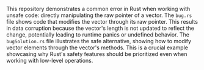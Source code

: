 This repository demonstrates a common error in Rust when working with unsafe code:  directly manipulating the raw pointer of a vector.  The `bug.rs` file shows code that modifies the vector through its raw pointer. This results in data corruption because the vector's length is not updated to reflect the change, potentially leading to runtime panics or undefined behavior. The `bugSolution.rs` file illustrates the safe alternative, showing how to modify vector elements through the vector's methods.  This is a crucial example showcasing why Rust's safety features should be prioritized even when working with low-level operations.